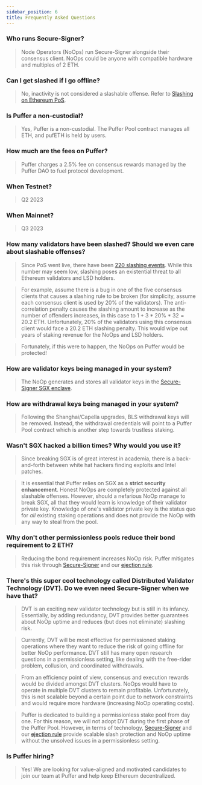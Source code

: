 ```yaml
---
sidebar_position: 6
title: Frequently Asked Questions
---
```


### Who runs Secure-Signer?
> Node Operators (NoOps) run Secure-Signer alongside their consensus client. NoOps could be anyone with compatible hardware and multiples of 2 ETH.

### Can I get slashed if I go offline?
> No, inactivity is not considered a slashable offense. Refer to [Slashing on Ethereum PoS](background/slash.md).

### Is Puffer a non-custodial?
> Yes, Puffer is a non-custodial. The Puffer Pool contract manages all ETH, and pufETH is held by users.

### How much are the fees on Puffer?

> Puffer charges a 2.5% fee on consensus rewards managed by the Puffer DAO to fuel protocol development.

### When Testnet?
> Q2 2023

### When Mainnet?
> Q3 2023

### How many validators have been slashed? Should we even care about slashable offenses?
> Since PoS went live, there have been [220 slashing events](https://www.galaxy.com/research/insights/100-days-after-the-merge/). While this number may seem low, slashing poses an existential threat to all Ethereum validators and LSD holders. 

> For example, assume there is a bug in one of the five consensus clients that causes a slashing rule to be broken (for simplicity, assume each consensus client is used by 20% of the validators). The anti-correlation penalty causes the slashing amount to increase as the number of offenders increases, in this case to $1 + 3*20\%*32 = 20.2$ ETH. Unfortunately, 20% of the validators using this consensus client would face a 20.2 ETH slashing penalty. This would wipe out years of staking revenue for the NoOps and LSD holders. 

> Fortunately, if this were to happen, the NoOps on Puffer would be protected!

### How are validator keys being managed in your system?
> The NoOp generates and stores all validator keys in the [Secure-Signer SGX enclave](tech/securesigner#where-is-it-run).

### How are withdrawal keys being managed in your system?
> Following the Shanghai/Capella upgrades, BLS withdrawal keys will be removed. Instead, the withdrawal credentials will point to a Puffer Pool contract which is another step towards trustless staking.

### Wasn't SGX hacked a billion times? Why would you use it?
> Since breaking SGX is of great interest in academia, there is a back-and-forth between white hat hackers finding exploits and Intel patches. 

> It is essential that Puffer relies on SGX as a **strict security enhancement**. Honest NoOps are completely protected against all slashable offenses. However, should a nefarious NoOp manage to break SGX, all that they would learn is knowledge of their validator private key. Knowledge of one's validator private key is the status quo for *all* existing staking operations and does not provide the NoOp with any way to steal from the pool.

<!-- ### How hard is it to get access to SGX? -->

### Why don't other permissionless pools reduce their bond requirement to 2 ETH?
> Reducing the bond requirement increases NoOp risk. Puffer mitigates this risk through [Secure-Signer](tech/securesigner#what-is-it) and our [ejection rule](arch/ejection).


### There's this super cool technology called Distributed Validator Technology (DVT). Do we even need Secure-Signer when we have that?
> DVT is an exciting new validator technology but is still in its infancy. Essentially, by adding redundancy, DVT provides better guarantees about NoOp uptime and reduces (but does not eliminate) slashing risk. 

> Currently, DVT will be most effective for permissioned staking operations where they want to reduce the risk of going offline for better NoOp performance. DVT still has many open research questions in a permissionless setting, like dealing with the free-rider problem, collusion, and coordinated withdrawals. 

> From an efficiency point of view, consensus and execution rewards would be divided amongst DVT clusters. NoOps would have to operate in multiple DVT clusters to remain profitable. Unfortunately, this is not scalable beyond a certain point due to network constraints and would require more hardware (increasing NoOp operating costs).

> Puffer is dedicated to building a permissionless stake pool from day one. For this reason, we will not adopt DVT during the first phase of the Puffer Pool. However, in terms of technology, [Secure-Signer](tech/securesigner#what-is-it) and our [ejection rule](arch/ejection) provide scalable slash protection and NoOp uptime without the unsolved issues in a permissionless setting.

### Is Puffer hiring?
> Yes! We are looking for value-aligned and motivated candidates to join our team at Puffer and help keep Ethereum decentralized.
